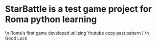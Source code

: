 # StarBattle is a test game project for Roma python learning
\n
Roma's first game developed utilizing Youtube copy past pattern ) \n
Good Luck
